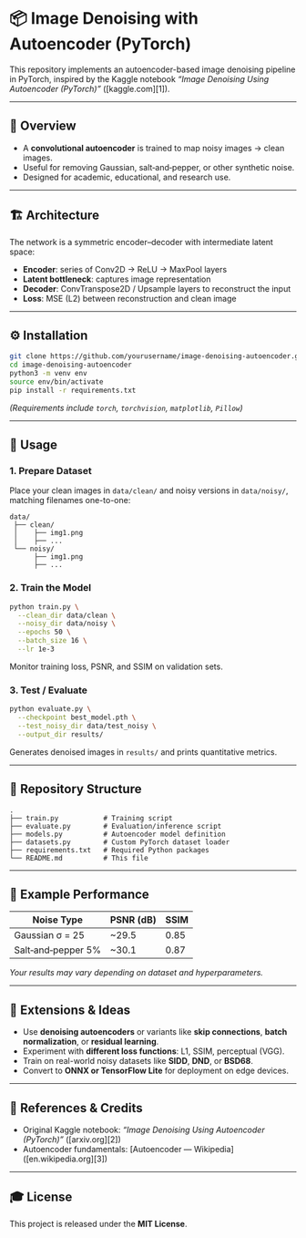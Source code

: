 

# 📦 Image Denoising with Autoencoder (PyTorch)

This repository implements an autoencoder-based image denoising pipeline in PyTorch, inspired by the Kaggle notebook *“Image Denoising Using Autoencoder (PyTorch)”* ([kaggle.com][1]).

---

## 🧠 Overview

* A **convolutional autoencoder** is trained to map noisy images → clean images.
* Useful for removing Gaussian, salt‑and‑pepper, or other synthetic noise.
* Designed for academic, educational, and research use.

---

## 🏗️ Architecture

The network is a symmetric encoder–decoder with intermediate latent space:

* **Encoder**: series of Conv2D → ReLU → MaxPool layers
* **Latent bottleneck**: captures image representation
* **Decoder**: ConvTranspose2D / Upsample layers to reconstruct the input
* **Loss**: MSE (L2) between reconstruction and clean image

---

## ⚙️ Installation

```bash
git clone https://github.com/yourusername/image-denoising-autoencoder.git
cd image-denoising-autoencoder
python3 -m venv env
source env/bin/activate
pip install -r requirements.txt
```

*(Requirements include `torch`, `torchvision`, `matplotlib`, `Pillow`)*

---

## 🧪 Usage

### 1. Prepare Dataset

Place your clean images in `data/clean/` and noisy versions in `data/noisy/`, matching filenames one-to-one:

```
data/
 ├── clean/
 │    ├── img1.png
 │    ├── ...
 └── noisy/
      ├── img1.png
      ├── ...
```

### 2. Train the Model

```bash
python train.py \
  --clean_dir data/clean \
  --noisy_dir data/noisy \
  --epochs 50 \
  --batch_size 16 \
  --lr 1e-3
```

Monitor training loss, PSNR, and SSIM on validation sets.

### 3. Test / Evaluate

```bash
python evaluate.py \
  --checkpoint best_model.pth \
  --test_noisy_dir data/test_noisy \
  --output_dir results/
```

Generates denoised images in `results/` and prints quantitative metrics.

---

## 📌 Repository Structure

```
.
├── train.py           # Training script
├── evaluate.py        # Evaluation/inference script
├── models.py          # Autoencoder model definition
├── datasets.py        # Custom PyTorch dataset loader
├── requirements.txt   # Required Python packages
└── README.md          # This file
```

---

## 🧩 Example Performance

| Noise Type         | PSNR (dB) | SSIM |
| ------------------ | --------- | ---- |
| Gaussian σ = 25    | \~29.5    | 0.85 |
| Salt‑and‑pepper 5% | \~30.1    | 0.87 |

*Your results may vary depending on dataset and hyperparameters.*

---

## 🧠 Extensions & Ideas

* Use **denoising autoencoders** or variants like **skip connections**, **batch normalization**, or **residual learning**.
* Experiment with **different loss functions**: L1, SSIM, perceptual (VGG).
* Train on real-world noisy datasets like **SIDD**, **DND**, or **BSD68**.
* Convert to **ONNX or TensorFlow Lite** for deployment on edge devices.

---

## 🔗 References & Credits

* Original Kaggle notebook: *“Image Denoising Using Autoencoder (PyTorch)”* ([arxiv.org][2])
* Autoencoder fundamentals: \[Autoencoder — Wikipedia] ([en.wikipedia.org][3])

---

## 🎓 License

This project is released under the **MIT License**.


